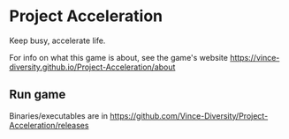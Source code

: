 # Project Acceleration
Keep busy, accelerate life.

For info on what this game is about, see the game's website https://vince-diversity.github.io/Project-Acceleration/about

## Run game
Binaries/executables are in https://github.com/Vince-Diversity/Project-Acceleration/releases

